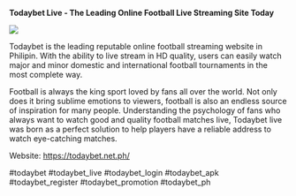 **Todaybet Live - The Leading Online Football Live Streaming Site Today**

![](https://s3-ap-northeast-1.amazonaws.com/g0v-hackmd-images/uploads/upload_dd28bbe4ae6f8b9123b38520821ff5b5.jpg)

Todaybet is the leading reputable online football streaming website in Philipin. With the ability to live stream in HD quality, users can easily watch major and minor domestic and international football tournaments in the most complete way.

Football is always the king sport loved by fans all over the world. Not only does it bring sublime emotions to viewers, football is also an endless source of inspiration for many people. Understanding the psychology of fans who always want to watch good and quality football matches live, Todaybet live was born as a perfect solution to help players have a reliable address to watch eye-catching matches.

Website: https://todaybet.net.ph/

#todaybet #todaybet_live #todaybet_login #todaybet_apk #todaybet_register #todaybet_promotion #todaybet_ph